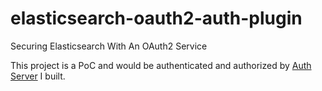 # elasticsearch-oauth2-auth-plugin
Securing Elasticsearch With An OAuth2 Service

This project is a PoC and would be authenticated and authorized by [Auth Server](http://malike.github.io/Spring-Security-OAuth2/) I built.
